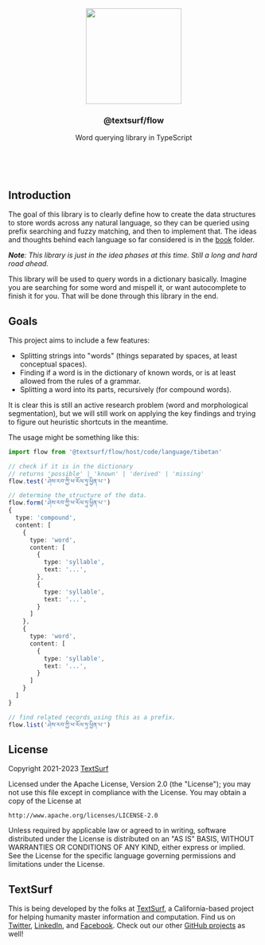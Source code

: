 <br/>
<br/>
<br/>
<br/>
<br/>
<br/>
<br/>

<p align='center'>
  <img src='https://github.com/textsurf/flow.js/blob/make/view/flow.svg?raw=true' height='192'>
</p>

<h3 align='center'>@textsurf/flow</h3>
<p align='center'>
  Word querying library in TypeScript
</p>

<br/>
<br/>
<br/>

## Introduction

The goal of this library is to clearly define how to create the data
structures to store words across any natural language, so they can be
queried using prefix searching and fuzzy matching, and then to implement
that. The ideas and thoughts behind each language so far considered is
in the [book](https://github.com/textsurf/flow.js/tree/make/book)
folder.

_**Note**: This library is just in the idea phases at this time. Still a
long and hard road ahead._

This library will be used to query words in a dictionary basically.
Imagine you are searching for some word and mispell it, or want
autocomplete to finish it for you. That will be done through this
library in the end.

## Goals

This project aims to include a few features:

- Splitting strings into "words" (things separated by spaces, at least
  conceptual spaces).
- Finding if a word is in the dictionary of known words, or is at least
  allowed from the rules of a grammar.
- Splitting a word into its parts, recursively (for compound words).

It is clear this is still an active research problem (word and
morphological segmentation), but we will still work on applying the key
findings and trying to figure out heuristic shortcuts in the meantime.

The usage might be something like this:

```ts
import flow from '@textsurf/flow/host/code/language/tibetan'

// check if it is in the dictionary
// returns 'possible' | 'known' | 'derived' | 'missing'
flow.test('ཤེས་རབ་ཀྱི་ཕ་རོལ་ཏུ་ཕྱིན་པ་')

// determine the structure of the data.
flow.form('ཤེས་རབ་ཀྱི་ཕ་རོལ་ཏུ་ཕྱིན་པ་')
{
  type: 'compound',
  content: [
    {
      type: 'word',
      content: [
        {
          type: 'syllable',
          text: '...',
        },
        {
          type: 'syllable',
          text: '...',
        }
      ]
    },
    {
      type: 'word',
      content: [
        {
          type: 'syllable',
          text: '...',
        }
      ]
    }
  ]
}

// find related records using this as a prefix.
flow.list('ཤེས་རབ་ཀྱི་ཕ་རོལ་ཏུ་ཕྱིན་པ་')
```

## License

Copyright 2021-2023 <a href='https://text.surf'>TextSurf</a>

Licensed under the Apache License, Version 2.0 (the "License"); you may
not use this file except in compliance with the License. You may obtain
a copy of the License at

    http://www.apache.org/licenses/LICENSE-2.0

Unless required by applicable law or agreed to in writing, software
distributed under the License is distributed on an "AS IS" BASIS,
WITHOUT WARRANTIES OR CONDITIONS OF ANY KIND, either express or implied.
See the License for the specific language governing permissions and
limitations under the License.

## TextSurf

This is being developed by the folks at [TextSurf](https://text.surf), a
California-based project for helping humanity master information and
computation. Find us on [Twitter](https://twitter.com/_textsurf),
[LinkedIn](https://www.linkedin.com/company/textsurf), and
[Facebook](https://www.facebook.com/textsurfmind). Check out our other
[GitHub projects](https://github.com/textsurf) as well!
